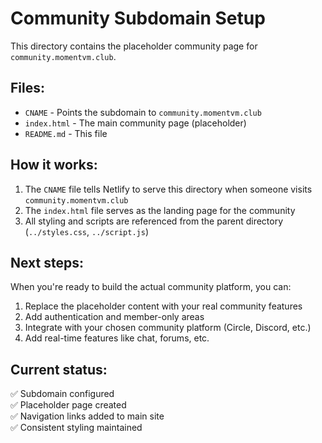 # Community Subdomain Setup

This directory contains the placeholder community page for `community.momentvm.club`.

## Files:
- `CNAME` - Points the subdomain to `community.momentvm.club`
- `index.html` - The main community page (placeholder)
- `README.md` - This file

## How it works:
1. The `CNAME` file tells Netlify to serve this directory when someone visits `community.momentvm.club`
2. The `index.html` file serves as the landing page for the community
3. All styling and scripts are referenced from the parent directory (`../styles.css`, `../script.js`)

## Next steps:
When you're ready to build the actual community platform, you can:
1. Replace the placeholder content with your real community features
2. Add authentication and member-only areas
3. Integrate with your chosen community platform (Circle, Discord, etc.)
4. Add real-time features like chat, forums, etc.

## Current status:
✅ Subdomain configured  
✅ Placeholder page created  
✅ Navigation links added to main site  
✅ Consistent styling maintained
